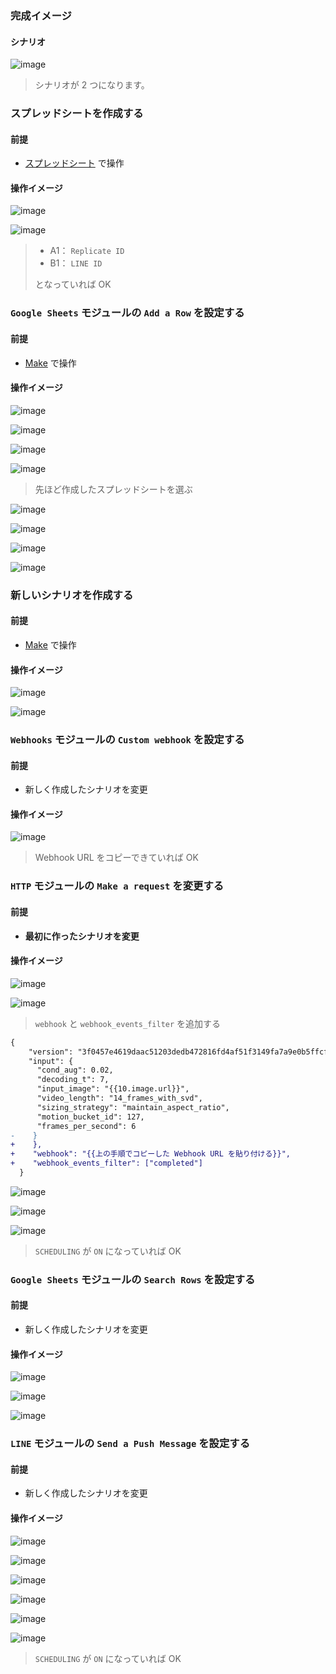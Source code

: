 
### 完成イメージ

#### シナリオ

![image](https://i.imgur.com/bOjD9OH.png)

> シナリオが 2 つになります。

### スプレッドシートを作成する

#### 前提

- [スプレッドシート](https://docs.google.com/spreadsheets/u/0/) で操作

#### 操作イメージ

![image](https://i.imgur.com/nUT6yP1.png)

![image](https://i.imgur.com/xdrgYuE.png)

> - A1： `Replicate ID`
> - B1： `LINE ID`
>
> となっていれば OK


### `Google Sheets` モジュールの `Add a Row` を設定する

#### 前提

- [Make](https://www.Make.com/en/login) で操作

#### 操作イメージ

![image](https://i.imgur.com/fe5XFqF.png)

![image](https://i.imgur.com/pxbX3RK.png)

![image](https://i.imgur.com/MbX3lW2.png)

![image](https://i.imgur.com/gUPFTmC.png)

> 先ほど作成したスプレッドシートを選ぶ

![image](https://i.imgur.com/DImLUoP.png)

![image](https://i.imgur.com/wHSqKeF.png)

![image](https://i.imgur.com/HbYBp1u.png)

![image](https://i.imgur.com/aiBX5Qz.png)


### 新しいシナリオを作成する

#### 前提

- [Make](https://www.Make.com/en/login) で操作

#### 操作イメージ

![image](https://i.imgur.com/X81Dttj.png)

![image](https://i.imgur.com/0oMMz8f.png)


### `Webhooks` モジュールの `Custom webhook` を設定する

#### 前提

- 新しく作成したシナリオを変更

#### 操作イメージ

![image](https://i.imgur.com/qdMeMy9.png)

> Webhook URL をコピーできていれば OK


### `HTTP` モジュールの `Make a request` を変更する

#### 前提

- **最初に作ったシナリオを変更**

#### 操作イメージ

![image](https://i.imgur.com/bXd1MoE.png)

![image](https://i.imgur.com/tUYzMrh.png)

> `webhook` と `webhook_events_filter` を追加する

```diff json
{
    "version": "3f0457e4619daac51203dedb472816fd4af51f3149fa7a9e0b5ffcf1b8172438",
    "input": {
      "cond_aug": 0.02,
      "decoding_t": 7,
      "input_image": "{{10.image.url}}",
      "video_length": "14_frames_with_svd",
      "sizing_strategy": "maintain_aspect_ratio",
      "motion_bucket_id": 127,
      "frames_per_second": 6
-    }
+    },
+    "webhook": "{{上の手順でコピーした Webhook URL を貼り付ける}}",
+    "webhook_events_filter": ["completed"]
  }
```

![image](https://i.imgur.com/Loyy3J3.png)

![image](https://i.imgur.com/E41DlcU.png)

![image](https://i.imgur.com/jhMILzf.png)

> `SCHEDULING` が `ON` になっていれば OK


### `Google Sheets` モジュールの `Search Rows` を設定する

#### 前提

- 新しく作成したシナリオを変更

#### 操作イメージ

![image](https://i.imgur.com/RxvUHPM.png)

![image](https://i.imgur.com/N9bM38Z.png)

![image](https://i.imgur.com/MNVNrum.png)


### `LINE` モジュールの `Send a Push Message` を設定する

#### 前提

- 新しく作成したシナリオを変更

#### 操作イメージ

![image](https://i.imgur.com/ROleNk8.png)

![image](https://i.imgur.com/KWZq1I1.png)

![image](https://i.imgur.com/HvlHiyX.png)

![image](https://i.imgur.com/v1MMReO.png)

![image](https://i.imgur.com/E41DlcU.png)

![image](https://i.imgur.com/jhMILzf.png)

> `SCHEDULING` が `ON` になっていれば OK
